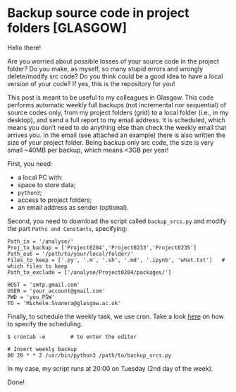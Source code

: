 # Backup source code in project folders [GLASGOW]

Hello there!

Are you worried about possible losses of your source code in the project folder?
Do you make, as myself, so many stupid errors and wrongly delete/modify src code?
Do you think could be a good idea to have a local version of your code?
If yes, this is the repository for you!

This post is meant to be useful to my colleagues in Glasgow. 
This code performs automatic weekly full backups (not incremental nor sequential) of source codes only, 
from my project folders (grid) to a local folder (i.e., in my desktop), 
and send a full report to my email address. 
It is scheduled, which means you don’t need to do anything else than check the weekly email that arrives you.
In the email (see attached an example) there is also written the size of your project folder.
Being backup only src code, the size is very small ~40MB per backup, which means <3GB per year!

First, you need:

* a local PC with:
* space to store data;
* `python3`;
* access to project folders;
* an email address as sender (optional).

Second, you need to download the script called `backup_srcs.py` and modify the part `Paths and Constants`, specifying:

~~~
Path_in = '/analyse/'
Proj_to_backup = ['Project0204','Project0233','Project0235']
Path_out = '/path/to/your/local/folder/'
Files_to_keep = ['.py', '.m', '.sh', '.md', '.ipynb', 'what.txt']   # which files to keep
Path_to_exclude = ['/analyse/Project0204/packages/']

HOST = 'smtp.gmail.com'
USER = 'your_account@gmail.com'
PWD = 'you_PSW'
TO = 'Michele.Svanera@glasgow.ac.uk'
~~~

Finally, to schedule the weekly task, we use cron. Take a look [here](https://crontab.guru/) on how to specify the scheduling.

~~~
$ crontab -e        # to enter the editor 

# Insert weekly backup
00 20 * * 2 /usr/bin/python3 /path/to/backup_srcs.py
~~~

In my case, my script runs at 20:00 on Tuesday (2nd day of the week).

Done!
